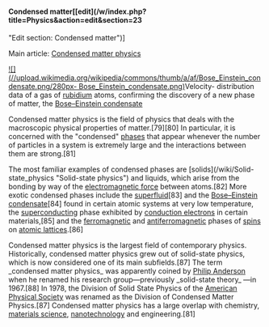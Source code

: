#### Condensed matter[[edit](/w/index.php?title=Physics&action=edit&section=23
"Edit section: Condensed matter")]

Main article: [Condensed matter physics](/wiki/Condensed\_matter\_physics
"Condensed matter physics")

[![](//upload.wikimedia.org/wikipedia/commons/thumb/a/af/Bose\_Einstein\_condensate.png/280px-
Bose\_Einstein\_condensate.png)](/wiki/File:Bose\_Einstein\_condensate.png)Velocity-
distribution data of a gas of [rubidium](/wiki/Rubidium "Rubidium") atoms,
confirming the discovery of a new phase of matter, the [Bose–Einstein
condensate](/wiki/Bose%E2%80%93Einstein\_condensate "Bose–Einstein condensate")

Condensed matter physics is the field of physics that deals with the
macroscopic physical properties of matter.[79][80] In particular, it is
concerned with the "condensed" [phases](/wiki/Phase\_\(matter\) "Phase
\(matter\)") that appear whenever the number of particles in a system is
extremely large and the interactions between them are strong.[81]

The most familiar examples of condensed phases are [solids](/wiki/Solid-
state\_physics "Solid-state physics") and liquids, which arise from the bonding
by way of the [electromagnetic force](/wiki/Electromagnetic\_force
"Electromagnetic force") between atoms.[82] More exotic condensed phases
include the [superfluid](/wiki/Superfluid "Superfluid")[83] and the
[Bose–Einstein condensate](/wiki/Bose%E2%80%93Einstein\_condensate
"Bose–Einstein condensate")[84] found in certain atomic systems at very low
temperature, the [superconducting](/wiki/Superconductivity
"Superconductivity") phase exhibited by [conduction
electrons](/wiki/Conduction\_electron "Conduction electron") in certain
materials,[85] and the [ferromagnetic](/wiki/Ferromagnet "Ferromagnet") and
[antiferromagnetic](/wiki/Antiferromagnet "Antiferromagnet") phases of
[spins](/wiki/Spin\_\(physics\) "Spin \(physics\)") on [atomic
lattices](/wiki/Crystal\_lattice "Crystal lattice").[86]

Condensed matter physics is the largest field of contemporary physics.
Historically, condensed matter physics grew out of solid-state physics, which
is now considered one of its main subfields.[87] The term \_condensed matter
physics\_ was apparently coined by [Philip
Anderson](/wiki/Philip\_Warren\_Anderson "Philip Warren Anderson") when he
renamed his research group—previously \_solid-state theory\_ —in 1967.[88] In
1978, the Division of Solid State Physics of the [American Physical
Society](/wiki/American\_Physical\_Society "American Physical Society") was
renamed as the Division of Condensed Matter Physics.[87] Condensed matter
physics has a large overlap with chemistry, [materials
science](/wiki/Materials\_science "Materials science"),
[nanotechnology](/wiki/Nanotechnology "Nanotechnology") and engineering.[81]
